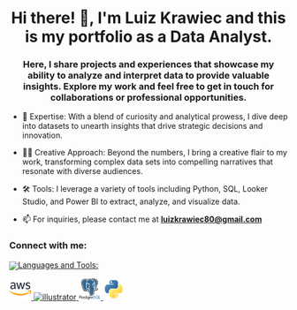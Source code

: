 <h1 align="center">Hi there!  👋, I'm Luiz Krawiec and this is my portfolio as a Data Analyst.</h1>
<h3 align="center">Here, I share projects and experiences that showcase my ability to analyze and interpret data to provide valuable insights. Explore my work and feel free to get in touch for collaborations or professional opportunities.</h3>

- 🌱 Expertise: With a blend of curiosity and analytical prowess, I dive deep into datasets to unearth insights that drive strategic decisions and innovation.

- 👨‍💻 Creative Approach: Beyond the numbers, I bring a creative flair to my work, transforming complex data sets into compelling narratives that resonate with diverse audiences.

- 🛠️ Tools: I leverage a variety of tools including Python, SQL, Looker Studio, and Power BI to extract, analyze, and visualize data.
   
- 📫 For inquiries, please contact me at **luizkrawiec80@gmail.com**
  


<h3 align="left">Connect with me:</h3>
<p align="left">
<a href="https://linkedin.com/in/https://www.linkedin.com/in/luizkrawiec/" target="blank"><img align="center" src="https://raw.githubusercontent.com/rahuldkjain/github-profile-

<h3 align="left">Languages and Tools:</h3>
<p align="left"> <a href="https://aws.amazon.com" target="_blank" rel="noreferrer"> <img src="https://raw.githubusercontent.com/devicons/devicon/master/icons/amazonwebservices/amazonwebservices-original-wordmark.svg" alt="aws" width="40" height="40"/> </a> <a href="https://www.adobe.com/in/products/illustrator.html" target="_blank" rel="noreferrer"> <img src="https://www.vectorlogo.zone/logos/adobe_illustrator/adobe_illustrator-icon.svg" alt="illustrator" width="40" height="40"/> </a> <a href="https://www.postgresql.org" target="_blank" rel="noreferrer"> <img src="https://raw.githubusercontent.com/devicons/devicon/master/icons/postgresql/postgresql-original-wordmark.svg" alt="postgresql" width="40" height="40"/> </a> <a href="https://www.python.org" target="_blank" rel="noreferrer"> <img src="https://raw.githubusercontent.com/devicons/devicon/master/icons/python/python-original.svg" alt="python" width="40" height="40"/> </a> </p>



<!--

### Hi there 👋
**luizkrawiec/luizkrawiec** is a ✨ _special_ ✨ repository because its `README.md` (this file) appears on your GitHub profile.

Here are some ideas to get you started:

- 🔭 I’m currently working on ...
- 🌱 I’m currently learning ...
- 👯 I’m looking to collaborate on ...
- 🤔 I’m looking for help with ...
- 💬 Ask me about ...
- 📫 How to reach me: ...
- 😄 Pronouns: ...
- ⚡ Fun fact: ...
-->
